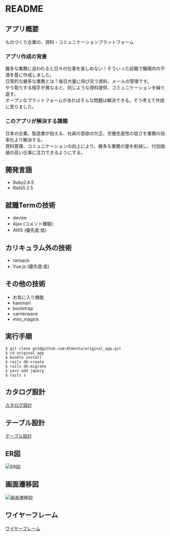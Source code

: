 # README

## アプリ概要
ものづくり企業の、資料・コミュニケーションプラットフォーム

### アプリ作成の背景
雑多な業務に追われると日々の仕事を楽しめない！そういった前職で職場内の不満を基に作成しました。<br>
日常的な雑多な業務とは？毎日大量に飛び交う資料、メールの管理です。<br>
やり取りする相手が異なると、同じような資料提供、コミュニケーションを繰り返す。<br>
オープンなプラットフォームがあればそんな問題は解決できる。そう考えて作成に至りました。

### このアプリが解決する課題
日本の企業、製造業が抱える、社員の意欲の欠乏、労働生産性の低さを業務の効率化より解決する。<br>
資料管理、コミュニケーションの向上により、雑多な業務の量を削減し、付加価値の高い仕事に注力できるようにする。


## 開発言語
- Ruby2.6.5
- Rails5.2.5

## 就職Termの技術
- devise
- Ajax (コメント機能)
- AWS (優先度:低)

## カリキュラム外の技術
- ransack
- Vue.js (優先度:低)

## その他の技術
- お気に入り機能
- kaminari
- bootstrap
- carrierwave
- mini_magick

## 実行手順
```
$ git clone git@github.com:Almonta/original_app.git
$ cd original_app
$ bundle install
$ rails db:create
$ rails db:migrate
$ yarn add jquery
$ rails s
```
## カタログ設計
[カタログ設計](https://docs.google.com/spreadsheets/d/1fp5PEtnYYU6hirToJtlg3giSCGADTWTKpE_8FrO6kmY/edit?usp=sharing)

## テーブル設計
[テーブル設計](https://docs.google.com/spreadsheets/d/1t0XmDtx391A8mWkQZK8hT667f7sE4cdtrQQgI1ZB09I/edit?usp=sharing)

## ER図  
![ER図](https://i.gyazo.com/0bb0a678b16e2ad52d0ea64e19a86e7a.png)

## 画面遷移図  
![画面遷移図](https://i.gyazo.com/4e2f20dcbe74eb16e0d471891913153e.png)

## ワイヤーフレーム
[ワイヤーフレーム](https://cacoo.com/diagrams/YurmX2riFADlnI3Z/7F0CC)
